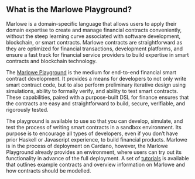 ## What is the Marlowe Playground?
Marlowe is a domain-specific language that allows users to apply their domain expertise to create and manage financial contracts conveniently, without the steep learning curve associated with software development, blockchain, or smart contracts. Marlowe contracts are straightforward as they are optimized for financial transactions, development platforms, and ensure a fast track for financial service providers to build expertise in smart contracts and blockchain technology.

The [Marlowe Playground](https://alpha.marlowe.iohkdev.io/) is the medium for end-to-end financial smart contract development. It provides a means for developers to not only write smart contract code, but to also perform preliminary iterative design using simulations, ability to formally verify, and ability to test smart contracts. These capabilities, paired with a purpose-built DSL for finance ensures that the contracts are easy and straightforward to build, secure, verifiable, and rigorously tested. 

The playground is available to use so that you can develop, simulate, and test the process of writing smart contracts in a sandbox environment. Its purpose is to encourage all types of developers, even if you don’t have prior Haskell or Javascript experience, to build financial products. Marlowe is in the process of deployment on Cardano, however, the Marlowe Playground already provides an environment, where users can try out its functionality in advance of the full deployment. A set of [tutorials](https://alpha.marlowe.iohkdev.io/tutorial/index.html) is available that outlines example contracts and overview information on Marlowe and how contracts should be modelled. 
